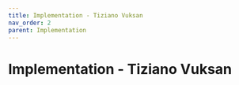 ```yaml
---
title: Implementation - Tiziano Vuksan
nav_order: 2
parent: Implementation
---
```

# Implementation - Tiziano Vuksan